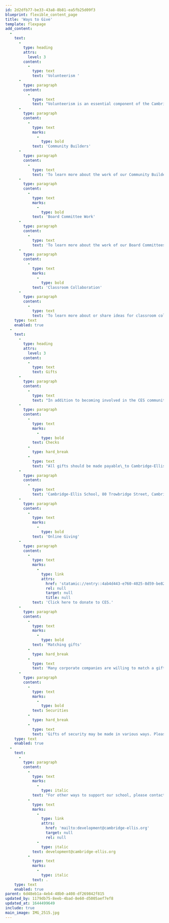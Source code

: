 ```yaml
---
id: 2d2dfb77-be33-43a8-8b81-ea5fb25d09f3
blueprint: flexible_content_page
title: 'Ways to Give'
template: flexpage
add_content:
  -
    text:
      -
        type: heading
        attrs:
          level: 3
        content:
          -
            type: text
            text: 'Volunteerism '
      -
        type: paragraph
        content:
          -
            type: text
            text: "Volunteerism is an essential component of the Cambridge-Ellis community. Board committee and PTA volunteer engagement occurs throughout the academic year, and parents will receive a request for participation in the early fall for volunteer involvement and throughout the year related to our CES PTA run events- parent involvement is voluntary and ranges from co-chairing an event to donating a baked good, for example.\_"
      -
        type: paragraph
        content:
          -
            type: text
            marks:
              -
                type: bold
            text: 'Community Builders'
      -
        type: paragraph
        content:
          -
            type: text
            text: 'To learn more about the work of our Community Builders, reach the committee chair Emily Tatelbaum at ptachair2122@cambridge-ellis.org.'
      -
        type: paragraph
        content:
          -
            type: text
            marks:
              -
                type: bold
            text: 'Board Committee Work'
      -
        type: paragraph
        content:
          -
            type: text
            text: 'To learn more about the work of our Board Committees, reach out the Board Co-Chairs Rodrigo Verdi and Ambika Wali at cochairs2122@cambridge-ellis.org.'
      -
        type: paragraph
        content:
          -
            type: text
            marks:
              -
                type: bold
            text: 'Classroom Collaboration'
      -
        type: paragraph
        content:
          -
            type: text
            text: 'To learn more about or share ideas for classroom collaboration, reach out to your child''s classroom teachers.'
    type: text
    enabled: true
  -
    text:
      -
        type: heading
        attrs:
          level: 3
        content:
          -
            type: text
            text: Gifts
      -
        type: paragraph
        content:
          -
            type: text
            text: "In addition to becoming involved in the CES community, financial support in all amounts is welcomed. Financial gifts will\_support the financial aid needs of our community through tuition assistance for families, professional development opportunities for our faculty, as well as the many costs of running a school.\_Gifts to Cambridge-Ellis can be made in the following ways:"
      -
        type: paragraph
        content:
          -
            type: text
            marks:
              -
                type: bold
            text: Checks
          -
            type: hard_break
          -
            type: text
            text: "All gifts should be made payable\_to Cambridge-Ellis School. Our mailing address is:"
      -
        type: paragraph
        content:
          -
            type: text
            text: 'Cambridge-Ellis School, 80 Trowbridge Street, Cambridge, MA 02138'
      -
        type: paragraph
        content:
          -
            type: text
            marks:
              -
                type: bold
            text: 'Online Giving'
      -
        type: paragraph
        content:
          -
            type: text
            marks:
              -
                type: link
                attrs:
                  href: 'statamic://entry::4ab4d443-e760-4025-8d59-be82badb9f10'
                  rel: null
                  target: null
                  title: null
            text: 'Click here to donate to CES.'
      -
        type: paragraph
        content:
          -
            type: text
            marks:
              -
                type: bold
            text: 'Matching gifts'
          -
            type: hard_break
          -
            type: text
            text: 'Many corporate companies are willing to match a gift to an organization of your choice. Contact your personnel office to see if your employer is willing to match your gift to Cambridge-Ellis.'
      -
        type: paragraph
        content:
          -
            type: text
            marks:
              -
                type: bold
            text: Securities
          -
            type: hard_break
          -
            type: text
            text: 'Gifts of security may be made in various ways. Please check with your bank, broker or agent about their procedures if you are interested in transferring a gift of securities. We ask that you notify the school of your intention when making a stock donation.'
    type: text
    enabled: true
  -
    text:
      -
        type: paragraph
        content:
          -
            type: text
            marks:
              -
                type: italic
            text: "For other ways to support our school, please contact us\_at\_"
          -
            type: text
            marks:
              -
                type: link
                attrs:
                  href: 'mailto:development@cambridge-ellis.org'
                  target: null
                  rel: null
              -
                type: italic
            text: development@cambridge-ellis.org
          -
            type: text
            marks:
              -
                type: italic
            text: .
    type: text
    enabled: true
parent: 6d48eb1a-4eb4-48b0-a408-df269842f815
updated_by: 1179db75-8eeb-4bad-8e60-d5005aef7ef8
updated_at: 1644499649
include: true
main_image: IMG_2515.jpg
---
```


